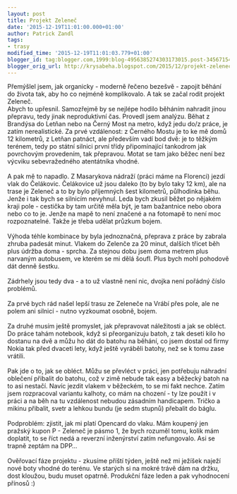 ```yaml
---
layout: post
title: Projekt Zeleneč
date: '2015-12-19T11:01:00.000+01:00'
author: Patrick Zandl
tags:
- trasy
modified_time: '2015-12-19T11:01:03.779+01:00'
blogger_id: tag:blogger.com,1999:blog-4956385274303173015.post-3456715431328754458
blogger_orig_url: http://krysabeha.blogspot.com/2015/12/projekt-zelenec.html
---
```


Přemýšlel jsem, jak organicky - moderně řečeno bezešvě - zapojit běhání do života tak, aby ho co nejméně komplikovalo. A tak se začal rodit projekt Zeleneč.<a name='more'></a><br />Abych to upřesnil. Samozřejmě by se nejlépe hodilo běháním nahradit jinou přepravu, tedy jinak neproduktivní čas. Provedl jsem analýzu. Běhat z Brandýsa do Letňan nebo na Černý Most na metro, když jedu do/z práce, je zatím nerealistické. Za prvé vzdálenost: z Černého Mostu je to ke mě domů 12 kilometrů, z Letňan patnáct, ale především vadí bod dvě: je to těžkým terénem, tedy po státní silnici první třídy připomínající tankodrom jak povrchovým provedením, tak přepravou. Motat se tam jako běžec není bez výcviku sebevražedného atentátníka vhodné.<br /><br />A pak mě to napadlo. Z Masarykova nádraží (práci máme na Florenci) jezdí vlak do Čelákovic. Čelákovice už jsou daleko (to by bylo taky 12 km), ale na trase je Zeleneč a to by bylo příjemných šest kilometrů, půlhodinka běhu. Jenže i tak bych se silnicím nevyhnul. Leda bych zkusil běžet po nějakém kraji pole - cestička by tam určitě měla být, je tam bažantnice nebo obora nebo co to je. Jenže na mapě to není značené a na fotomapě to není moc rozpoznatelné. Takže je třeba udělat průzkum bojem. <br /><br />Výhoda téhle kombinace by byla jednoznačná, přeprava z práce by zabrala zhruba padesát minut. Vlakem do Zelenče za 20 minut, dalších třicet běh plus údržba doma - sprcha. Za stejnou dobu jsem doma metrem plus narvaným autobusem, ve kterém se mi dělá šoufl. Plus bych mohl pohodově dát denně šestku. <br /><br />Zádrhely jsou tedy dva - a to už vlastně není nic, dvojka není pořádný číslo problémů. <br /><br />Za prvé bych rád našel lepší trasu ze Zeleneče na Vrábí přes pole, ale ne polem ani silnicí - nutno vyzkoumat osobně, bojem. <br /><br />Za druhé musím ještě promyslet, jak přepravovat náležitosti a jak se obléct. Do práce tahám notebook, když si přeorganizuju batoh, z tak deseti kilo ho dostanu na dvě a můžu ho dát do batohu na běhání, co jsem dostal od firmy Nokia tak před dvaceti lety, když ještě vyráběli batohy, než se k tomu zase vrátili. <br /><br />Pak jde o to, jak se obléct. Můžu se převléct v práci, jen potřebuju náhradní oblečení přibalit do batohu, což v zimě nebude tak easy a běžecký batoh na to asi nestačí. Navíc jezdit vlakem v běžeckém, to se mi fakt nechce. Zatím jsem rozpracoval variantu kalhoty, co mám na chození - ty lze použít i v práci a na běh na tu vzdálenost nebudou zásadním handicapem. Tričko a mikinu přibalit, svetr a lehkou bundu (je sedm stupnů) přebalit do báglu. <br /><br />Podproblém: zjistit, jak mi platí Opencard do vlaku. Mám koupený jen pražský kupon P - Zeleneč je pásmo 1, že bych rozuměl tomu, kolik mám doplatit, to se říct nedá a reverzní inženýrství zatím nefungovalo. Asi se trapně zeptám na DPP…<br /><br />Ověřovací fáze projektu - zkusíme příští týden, ještě než mi ježíšek naježí nové boty vhodné do terénu. Ve starých si na mokré trávě dám na držku, dost kloužou, budu muset opatrně. Produkční fáze leden a pak vyhodnocení přínosů :)
